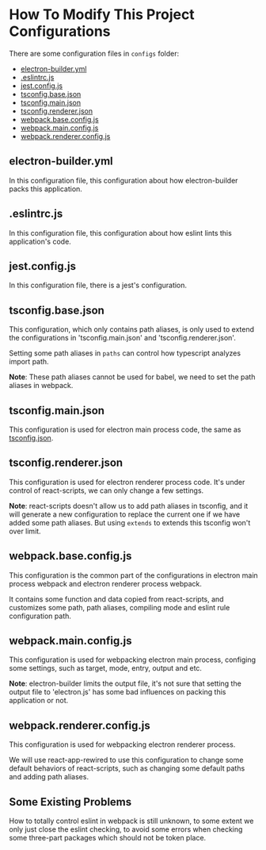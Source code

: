 # How To Modify This Project Configurations

There are some configuration files in `configs` folder:
- [electron-builder.yml](../configs/electron-builder.yml)
- [.eslintrc.js](../configs/.eslintrc.js)
- [jest.config.js](../configs/jest.config.js)
- [tsconfig.base.json](../configs/tsconfig.base.json)
- [tsconfig.main.json](../configs/tsconfig.main.json)
- [tsconfig.renderer.json](../configs/tsconfig.renderer.json)
- [webpack.base.config.js](../configs/webpack.base.config.js)
- [webpack.main.config.js](../configs/webpack.main.config.js)
- [webpack.renderer.config.js](../configs/webpack.renderer.config.js)

## electron-builder.yml

In this configuration file, this configuration about how electron-builder packs this application.

<!-- TODO -->

## .eslintrc.js

In this configuration file, this configuration about how eslint lints this application's code.

<!-- TODO -->

## jest.config.js

In this configuration file, there is a jest's configuration.

<!-- TODO -->

## tsconfig.base.json

This configuration, which only contains path aliases, is only used to extend the configurations in 'tsconfig.main.json' and 'tsconfig.renderer.json'.

Setting some path aliases in `paths` can control how typescript analyzes import path.

**Note**: These path aliases cannot be used for babel, we need to set the path aliases in webpack.

## tsconfig.main.json

This configuration is used for electron main process code, the same as [tsconfig.json](../tsconfig.json).

## tsconfig.renderer.json

This configuration is used for electron renderer process code. It's under control of react-scripts, we can only change a few settings.

**Note**: react-scripts doesn't allow us to add path aliases in tsconfig, and it will generate a new configuration to replace the current one if we have added some path aliases. But using `extends` to extends this tsconfig won't over limit.

## webpack.base.config.js

This configuration is the common part of the configurations in electron main process webpack and electron renderer process webpack.

It contains some function and data copied from react-scripts, and customizes some path, path aliases, compiling mode and eslint rule configuration path.

## webpack.main.config.js

This configuration is used for webpacking electron main process, configing some settings, such as target, mode, entry, output and etc.

**Note**: electron-builder limits the output file, it's not sure that setting the output file to 'electron.js' has some bad influences on packing this application or not.

## webpack.renderer.config.js

This configuration is used for webpacking electron renderer process.

We will use react-app-rewired to use this configuration to change some default behaviors of react-scripts, such as changing some default paths and adding path aliases.

## Some Existing Problems

How to totally control eslint in webpack is still unknown, to some extent we only just close the eslint checking, to avoid some errors when checking some three-part packages which should not be token place.
